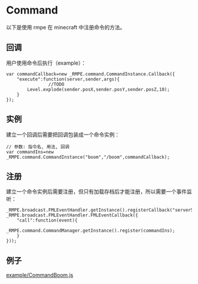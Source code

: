 # Command

以下是使用 rmpe 在 minecraft 中注册命令的方法。

## 回调

用户使用命令后执行（example）：

```text
var commandCallback=new _RMPE.command.CommandInstance.Callback({
    "execute":function(server,sender,args){
                //TODO
        Level.explode(sender.posX,sender.posY,sender.posZ,10);
    }
});
```

## 实例

建立一个回调后需要把回调包装成一个命令实例：

```text
// 参数: 指令名, 用法, 回调
var commandIns=new _RMPE.command.CommandInstance("boom","/boom",commandCallback);
```

## 注册

建立一个命令实例后需要注册，但只有加载存档后才能注册，所以需要一个事件监听：

```text
_RMPE.broadcast.FMLEventHandler.getInstance().registerCallback("serverStarting",new _RMPE.broadcast.FMLEventHandler.FMLEventCallback({
    "call":function(event){
        _RMPE.command.CommandManager.getInstance().register(commandIns);
    }
}));
```

## 例子

[example/CommandBoom.js](https://github.com/npofsi/RMPEScript/blob/master/examples/CommandBoom.js)

